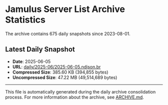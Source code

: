 # Jamulus Server List Archive Statistics

The archive contains 675 daily snapshots since 2023-08-01.

## Latest Daily Snapshot

- **Date**: 2025-06-05
- **URL**: [daily/2025-06/2025-06-05.ndjson.br](https://jamulus-archive.ap-south-1.linodeobjects.com/main/daily/2025-06/2025-06-05.ndjson.br)
- **Compressed Size**: 385.60 KB (394,855 bytes)
- **Uncompressed Size**: 47.22 MB (49,514,689 bytes)

---

This file is automatically generated during the daily archive consolidation process.
For more information about the archive, see [ARCHIVE.md](ARCHIVE.md).
